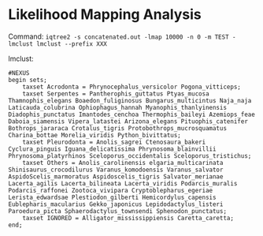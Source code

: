 # Likelihood Mapping Analysis


Command: `iqtree2 -s concatenated.out -lmap 10000 -n 0 -m TEST -lmclust lmclust --prefix XXX`

lmclust:

    #NEXUS
    begin sets;
        taxset Acrodonta = Phrynocephalus_versicolor Pogona_vitticeps;
        taxset Serpentes = Pantherophis_guttatus Ptyas_mucosa Thamnophis_elegans Boaedon_fuliginosus Bungarus_multicintus Naja_naja Laticauda_colubrina Ophiophagus_hannah Myanophis_thanlyinensis Diadophis_punctatus Imantodes_cenchoa Thermophis_baileyi Azemiops_feae Daboia_siamensis Vipera_latastei Arizona_elegans Pituophis_catenifer Bothrops_jararaca Crotalus_tigris Protobothrops_mucrosquamatus Charina_bottae Morelia_viridis Python_bivittatus;
        taxset Pleurodonta = Anolis_sagrei Ctenosaura_bakeri Cyclura_pinguis Iguana_delicatissima Phrynosoma_blainvillii Phrynosoma_platyrhinos Sceloporus_occidentalis Sceloporus_tristichus;
        taxset Others = Anolis_carolinensis elgaria_multicarinata Shinisaurus_crocodilurus Varanus_komodoensis Varanus_salvator AspidoScelis_marmoratus Aspidoscelis_tigris Salvator_merianae Lacerta_agilis Lacerta_bilineata Lacerta_viridis Podarcis_muralis Podarcis_raffonei Zootoca_vivipara Cryptoblepharus_egeriae Lerista_edwardsae Plestiodon_gilberti Hemicordylus_capensis Eublepharis_macularius Gekko_japonicus Lepidodactylus_listeri Paroedura_picta Sphaerodactylus_townsendi Sphenodon_punctatus;
        taxset IGNORED = Alligator_mississippiensis Caretta_caretta;
    end;
